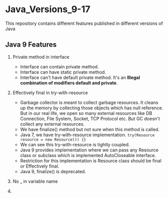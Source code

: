 # Java_Versions_9-17
This repository contains different features published in different versions of Java

## Java 9 Features

1. Private method in interface

    - Interface can contain private method.
    - Interface can have static private method.
    - Interface can't have default private method. It's an <b>Illegal combination of modifiers default and private</b>.

2. Effectively final in try-with-resource
    - Garbage collector is meant to collect garbage resources. It cleans up the memory by collecting those objects which has null reference. But in our real life, we open so many external resources like DB Connection, File System, Socket, TCP Protocol etc. But GC doesn't collect any external resources.
    - We have finalize() method but not sure when this method is called.
    - Java 7, we have try-with-resource implementation. `try(Resource resource = new Resource()) {}`
    - We can see this try-with-resource is tightly coupled.
    - Java 9 provides implementation where we can pass any Resource class or subclass which is implemented AutoCloseable interface.
    - Restriction for this implementation is Resource class should be final or Effectively final.
    - Java 9, finalize() is deprecated.

3. No _ in variable name

4. 
